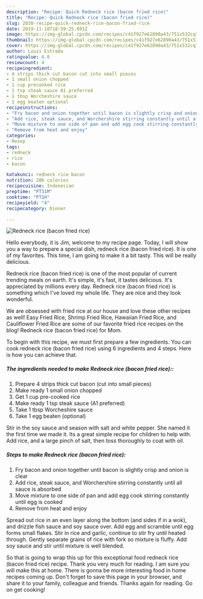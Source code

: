 ```yaml
---
description: "Recipe: Quick Redneck rice (bacon fried rice)"
title: "Recipe: Quick Redneck rice (bacon fried rice)"
slug: 2830-recipe-quick-redneck-rice-bacon-fried-rice
date: 2019-11-18T18:59:25.691Z
image: https://img-global.cpcdn.com/recipes/c41f927e62890a43/751x532cq70/redneck-rice-bacon-fried-rice-recipe-main-photo.jpg
thumbnail: https://img-global.cpcdn.com/recipes/c41f927e62890a43/751x532cq70/redneck-rice-bacon-fried-rice-recipe-main-photo.jpg
cover: https://img-global.cpcdn.com/recipes/c41f927e62890a43/751x532cq70/redneck-rice-bacon-fried-rice-recipe-main-photo.jpg
author: Louis Estrada
ratingvalue: 4.8
reviewcount: 4
recipeingredient:
- 4 strips thick cut bacon cut into small pieces
- 1 small onion chopped
- 1 cup precooked rice
- 1 tsp steak sauce A1 preferred
- 1 tbsp Worcheshire sauce
- 1 egg beaten optional
recipeinstructions:
- "Fry bacon and onion together until bacon is slightly crisp and onion is clear"
- "Add rice, steak sauce, and Worchershire stirring constantly until all sauce is absorbed"
- "Move mixture to one side of pan and add egg cook stirring constantly until egg is cooked"
- "Remove from heat and enjoy"
categories:
- Resep
tags:
- redneck
- rice
- bacon

katakunci: redneck rice bacon
nutrition: 206 calories
recipecuisine: Indonesian
preptime: "PT31M"
cooktime: "PT1H"
recipeyield: "4"
recipecategory: Dinner

---
```



![Redneck rice (bacon fried rice)](https://img-global.cpcdn.com/recipes/c41f927e62890a43/751x532cq70/redneck-rice-bacon-fried-rice-recipe-main-photo.jpg)

Hello everybody, it is Jim, welcome to my recipe page. Today, I will show you a way to prepare a special dish, redneck rice (bacon fried rice). It is one of my favorites. This time, I am going to make it a bit tasty. This will be really delicious.

Redneck rice (bacon fried rice) is one of the most popular of current trending meals on earth. It's simple, it's fast, it tastes delicious. It's appreciated by millions every day. Redneck rice (bacon fried rice) is something which I've loved my whole life. They are nice and they look wonderful.

We are obsessed with fried rice at our house and love these other recipes as well! Easy Fried Rice, Shrimp Fried Rice, Hawaiian Fried Rice, and Cauliflower Fried Rice are some of our favorite fried rice recipes on the blog! Redneck rice (bacon fried rice) for Mom.


To begin with this recipe, we must first prepare a few ingredients. You can cook redneck rice (bacon fried rice) using 6 ingredients and 4 steps. Here is how you can achieve that.

##### The ingredients needed to make Redneck rice (bacon fried rice)::

1. Prepare 4 strips thick cut bacon (cut into small pieces)
1. Make ready 1 small onion chopped
1. Get 1 cup pre-cooked rice
1. Make ready 1 tsp steak sauce (A1 preferred)
1. Take 1 tbsp Worcheshire sauce
1. Take 1 egg beaten (optional)


Stir in the soy sauce and season with salt and white pepper. She named it the first time we made it. Its a great simple recipe for children to help with. Add rice, and a large pinch of salt, then toss thoroughly to coat with oil. 

##### Steps to make Redneck rice (bacon fried rice):

1. Fry bacon and onion together until bacon is slightly crisp and onion is clear
1. Add rice, steak sauce, and Worchershire stirring constantly until all sauce is absorbed
1. Move mixture to one side of pan and add egg cook stirring constantly until egg is cooked
1. Remove from heat and enjoy


Spread out rice in an even layer along the bottom (and sides if in a wok), and drizzle fish sauce and soy sauce over. Add egg and scramble until egg forms small flakes. Stir in rice and garlic, continue to stir fry until heated through. Gently separate grains of rice with fork so mixture is fluffy. Add soy sauce and stir until mixture is well blended. 

So that is going to wrap this up for this exceptional food redneck rice (bacon fried rice) recipe. Thank you very much for reading. I am sure you will make this at home. There is gonna be more interesting food in home recipes coming up. Don't forget to save this page in your browser, and share it to your family, colleague and friends. Thanks again for reading. Go on get cooking!
